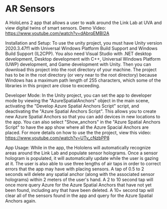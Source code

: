 # AR Sensors
 A HoloLens 2 app that allows a user to walk around the Link Lab at UVA and view digital twins of smart sensors.
 Demo Video: https://www.youtube.com/watch?v=dAbrqEMBI2A

Installation and Setup:
 To use the unity project, you must have Unity version 2020.3.47f1 with Universal Windows Platform Build Support and Windows Build Support (IL2CPP).  You also need Visual Studio with .NET desktop development, Desktop development with C++, Universal Windows Platform (UWP) development, and Game development with Unity.  Then you can download this project into the root directory of your machine.  The project has to be in the root directory (or very near to the root directory) because Windows has a maximum path length of 255 characters, which some of the libraries in this project are close to exceeding.

Developer Mode:
 In the Unity project, you can set the app to developer mode by viewing the "AzureSpatialAnchors" object in the main scene, activating the "Develop Azure Spatial Anchors Script" script, and deactivating the "Azure Spatial Anchors Script".  This allows you to create new Azure Spatial Anchors so that you can add devices in new locations to the app.  You can also select "Show_anchors" in the "Azure Spatial Anchors Script" to have the app show where all the Azure Spacial Anchors are placed.  For more details on how to use the the project, view this video: https://www.youtube.com/watch?v=UTv_cNzbPP8

App Usage:
 While in the app, the Hololens will automatically recognize areas around the Link Lab and populate sensor holograms.  Once a sensor hologram is populated, it will automatically update while the user is gazing at it.  The user is also able to use three lengths of air taps in order to correct errors that the app may have with placing sensors.  A tap of 0.5 to 2 seconds will delete any spatial anchor (along with the associated sensor holograms) within 2 meters of the user's hand.  A 2 to 10 second tap will once more query Azure for the Azure Spatial Anchors that have not yet been found, including any that have been deleted.  A 10+ second tap will clear all of the sensors found in the app and query for the Azure Spatial Anchors again.
